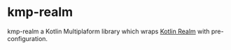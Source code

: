 # kmp-realm

kmp-realm a Kotlin Multiplaform library which wraps [Kotlin Realm](https://github.com/realm/realm-kotlin) with pre-configuration.

